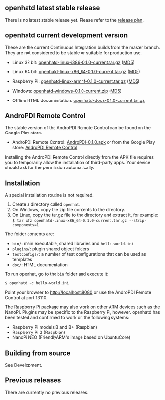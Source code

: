## openhatd latest stable release
There is no latest stable release yet. Please refer to the [release plan](release_plan.md).

## openhatd current development version
These are the current Continuous Integration builds from the master branch. They are not considered to be stable or suitable for production use. 

- Linux 32 bit: [openhatd-linux-i386-0.1.0-current.tar.gz](https://openhat.org/downloads/openhatd-linux-i386-0.1.0-current.tar.gz) ([MD5](https://openhat.org/downloads/openhatd-linux-i386-0.1.0-current.tar.gz.md5))
- Linux 64 bit: [openhatd-linux-x86_64-0.1.0-current.tar.gz](https://openhat.org/downloads/openhatd-linux-x86_64-0.1.0-current.tar.gz) ([MD5](https://openhat.org/downloads/openhatd-linux-x86_64-0.1.0-current.tar.gz.md5))
- Raspberry Pi: [openhatd-linux-armhf-0.1.0-current.tar.gz](https://openhat.org/downloads/openhatd-linux-armhf-0.1.0-current.tar.gz) ([MD5](https://openhat.org/downloads/openhatd-linux-armhf-0.1.0-current.tar.gz.md5))
- Windows: [openhatd-windows-0.1.0-current.zip](https://openhat.org/downloads/openhatd-windows-0.1.0-current.zip) ([MD5](https://openhat.org/downloads/openhatd-windows-0.1.0-current.zip.md5))

- Offline HTML documentation: [openhatd-docs-0.1.0-current.tar.gz](https://openhat.org/downloads/openhatd-docs-0.1.0-current.tar.gz)

## AndroPDI Remote Control
The stable version of the AndroPDI Remote Control can be found on the Google Play store. 

- AndroPDI Remote Control: [AndroPDI-0.1.0.apk](https://openhat.org/downloads/AndroPDI-0.1.0.apk) or from the Google Play store: [AndroPDI Remote Control](https://play.google.com/store/apps/details?id=org.openhat.androPDI)

Installing the AndroPDI Remote Control directly from the APK file requires you to temporarily allow the installation of third-party apps. Your device should ask for the permission automatically. 

## Installation
A special installation routine is not required.

1. Create a directory called `openhat`.
2. On Windows, copy the zip file contents to the directory.
3. On Linux, copy the tar.gz file to the directory and extract it, for example:  
 	`$ tar xfz openhatd-linux-x86_64-0.1.0-current.tar.gz --strip-components=1`

The folder contents are:

- `bin/`: main executable, shared libraries and `hello-world.ini`
- `plugins/`: plugin shared object folders
- `testconfigs/`: a number of test configurations that can be used as templates
- `doc/`: HTML documentation

To run openhat, go to the `bin` folder and execute it:

	$ openhatd -c hello-world.ini

Point your browser to [http://localhost:8080](http://localhost:8080) or use the AndroPDI Remote Control at port 13110.

The Raspberry Pi package may also work on other ARM devices such as the NanoPi. Plugins may be specific to the Raspberry Pi, however. openhatd has been tested and confirmed to work on the following systems:

- Raspberry Pi models B and B+ (Raspbian)
- Raspberry Pi 2 (Raspbian)
- NanoPi NEO (FriendlyARM's image based on UbuntuCore)

## Building from source
See [Development](development.md).

## Previous releases
There are currently no previous releases.
